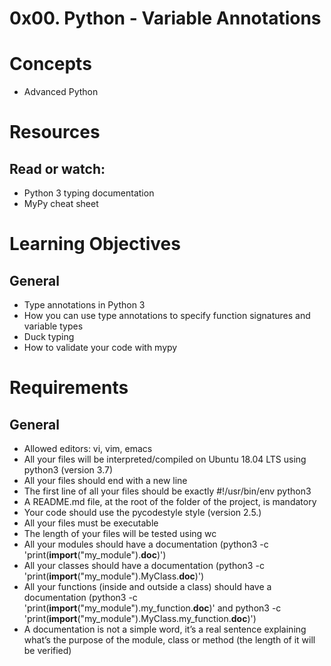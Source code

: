 # 0x00. Python - Variable Annotations

# Concepts
+ Advanced Python

# Resources
## Read or watch:
+ Python 3 typing documentation
+ MyPy cheat sheet

# Learning Objectives
## General
+ Type annotations in Python 3
+ How you can use type annotations to specify function signatures and variable types
+ Duck typing
+ How to validate your code with mypy

# Requirements
## General
+ Allowed editors: vi, vim, emacs
+ All your files will be interpreted/compiled on Ubuntu 18.04 LTS using python3 (version 3.7)
+ All your files should end with a new line
+ The first line of all your files should be exactly #!/usr/bin/env python3
+ A README.md file, at the root of the folder of the project, is mandatory
+ Your code should use the pycodestyle style (version 2.5.)
+ All your files must be executable
+ The length of your files will be tested using wc
+ All your modules should have a documentation (python3 -c 'print(__import__("my_module").__doc__)')
+ All your classes should have a documentation (python3 -c 'print(__import__("my_module").MyClass.__doc__)')
+ All your functions (inside and outside a class) should have a documentation (python3 -c 'print(__import__("my_module").my_function.__doc__)' and python3 -c 'print(__import__("my_module").MyClass.my_function.__doc__)')
+ A documentation is not a simple word, it’s a real sentence explaining what’s the purpose of the module, class or method (the length of it will be verified)